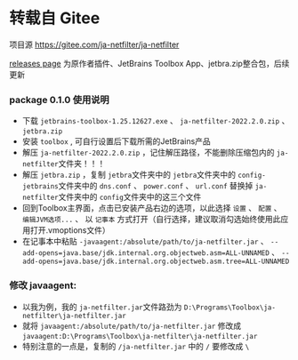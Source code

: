 # 转载自 Gitee

项目源 https://gitee.com/ja-netfilter/ja-netfilter

[releases page](https://github.com/JackFranklinTos/ja-netfilter/releases/tag/ja-netfilter) 为原作者插件、JetBrains Toolbox App、jetbra.zip整合包，后续更新

### package 0.1.0 使用说明
- 下载 `jetbrains-toolbox-1.25.12627.exe` 、 `ja-netfilter-2022.2.0.zip` 、 `jetbra.zip`
- 安装 `toolbox` , 可自行设置后下载所需的JetBrains产品
- 解压 `ja-netfilter-2022.2.0.zip` ，记住解压路径，不能删除压缩包内的 `ja-netfilter`文件夹！！！
- 解压 `jetbra.zip` ，复制 `jetbra`文件夹中的 `jetbra`文件夹中的 `config-jetbrains`文件夹中的 `dns.conf` 、 `power.conf` 、 `url.conf` 替换掉 `ja-netfilter`文件夹中的 `config`文件夹中的这三个文件
- 回到Toolbox主界面，点击已安装产品右边的选项，以此选择 `设置` 、 `配置` 、 `编辑JVM选项...` 、 以 `记事本` 方式打开（自行选择，建议取消勾选始终使用此应用打开.vmoptions文件）
- 在记事本中粘贴 `-javaagent:/absolute/path/to/ja-netfilter.jar` 、 `--add-opens=java.base/jdk.internal.org.objectweb.asm=ALL-UNNAMED` 、 `--add-opens=java.base/jdk.internal.org.objectweb.asm.tree=ALL-UNNAMED`
### 修改 javaagent:
- 以我为例，我的 `ja-netfilter.jar`文件路劲为 `D:\Programs\Toolbox\ja-netfilter\ja-netfilter.jar`
- 就将 `javaagent:/absolute/path/to/ja-netfilter.jar` 修改成 `javaagent:D:\Programs\Toolbox\ja-netfilter\ja-netfilter.jar`
- 特别注意的一点是，复制的 `/ja-netfilter.jar` 中的 `/` 要修改成 `\`
